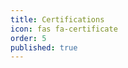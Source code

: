 ```yaml
---
title: Certifications
icon: fas fa-certificate
order: 5
published: true
---
```


<p><div data-iframe-width="350" data-iframe-height="270" data-share-badge-id="6a975c19-1134-459f-8f2c-b73e44a93688" data-share-badge-host="https://www.credly.com"></div>
  <script type="text/javascript" async src="//cdn.credly.com/assets/utilities/embed.js"></script>
  </p>

<p><div data-iframe-width="350" data-iframe-height="270" data-share-badge-id="8c18eb89-29ee-4002-9df8-91007def4b69" data-share-badge-host="https://www.credly.com"></div>
  <script type="text/javascript" async src="//cdn.credly.com/assets/utilities/embed.js"></script>
</p>
